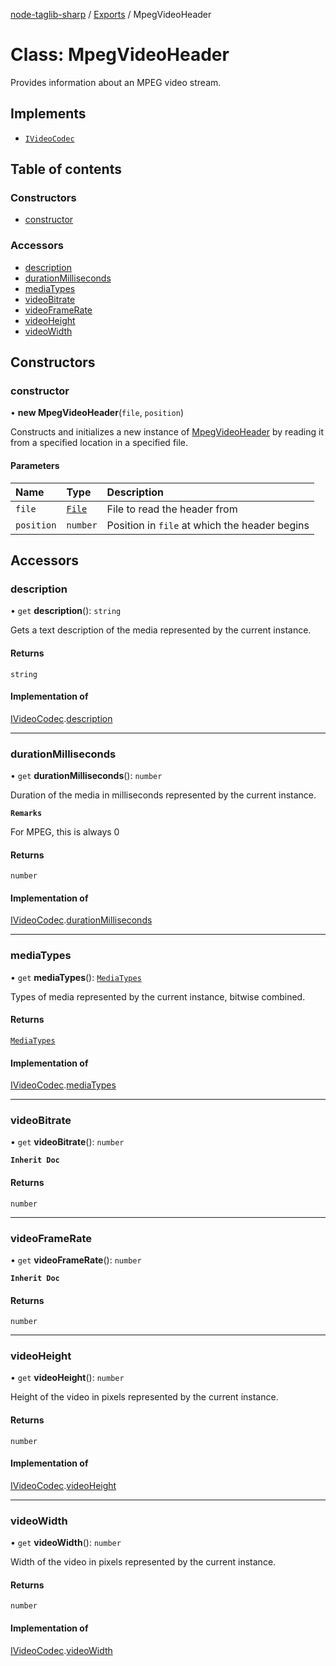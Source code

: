 [node-taglib-sharp](../README.md) / [Exports](../modules.md) / MpegVideoHeader

# Class: MpegVideoHeader

Provides information about an MPEG video stream.

## Implements

- [`IVideoCodec`](../interfaces/IVideoCodec.md)

## Table of contents

### Constructors

- [constructor](MpegVideoHeader.md#constructor)

### Accessors

- [description](MpegVideoHeader.md#description)
- [durationMilliseconds](MpegVideoHeader.md#durationmilliseconds)
- [mediaTypes](MpegVideoHeader.md#mediatypes)
- [videoBitrate](MpegVideoHeader.md#videobitrate)
- [videoFrameRate](MpegVideoHeader.md#videoframerate)
- [videoHeight](MpegVideoHeader.md#videoheight)
- [videoWidth](MpegVideoHeader.md#videowidth)

## Constructors

### constructor

• **new MpegVideoHeader**(`file`, `position`)

Constructs and initializes a new instance of [MpegVideoHeader](MpegVideoHeader.md) by reading it from a
specified location in a specified file.

#### Parameters

| Name | Type | Description |
| :------ | :------ | :------ |
| `file` | [`File`](File.md) | File to read the header from |
| `position` | `number` | Position in `file` at which the header begins |

## Accessors

### description

• `get` **description**(): `string`

Gets a text description of the media represented by the current instance.

#### Returns

`string`

#### Implementation of

[IVideoCodec](../interfaces/IVideoCodec.md).[description](../interfaces/IVideoCodec.md#description)

___

### durationMilliseconds

• `get` **durationMilliseconds**(): `number`

Duration of the media in milliseconds represented by the current instance.

**`Remarks`**

For MPEG, this is always 0

#### Returns

`number`

#### Implementation of

[IVideoCodec](../interfaces/IVideoCodec.md).[durationMilliseconds](../interfaces/IVideoCodec.md#durationmilliseconds)

___

### mediaTypes

• `get` **mediaTypes**(): [`MediaTypes`](../enums/MediaTypes.md)

Types of media represented by the current instance, bitwise combined.

#### Returns

[`MediaTypes`](../enums/MediaTypes.md)

#### Implementation of

[IVideoCodec](../interfaces/IVideoCodec.md).[mediaTypes](../interfaces/IVideoCodec.md#mediatypes)

___

### videoBitrate

• `get` **videoBitrate**(): `number`

**`Inherit Doc`**

#### Returns

`number`

___

### videoFrameRate

• `get` **videoFrameRate**(): `number`

**`Inherit Doc`**

#### Returns

`number`

___

### videoHeight

• `get` **videoHeight**(): `number`

Height of the video in pixels represented by the current instance.

#### Returns

`number`

#### Implementation of

[IVideoCodec](../interfaces/IVideoCodec.md).[videoHeight](../interfaces/IVideoCodec.md#videoheight)

___

### videoWidth

• `get` **videoWidth**(): `number`

Width of the video in pixels represented by the current instance.

#### Returns

`number`

#### Implementation of

[IVideoCodec](../interfaces/IVideoCodec.md).[videoWidth](../interfaces/IVideoCodec.md#videowidth)
